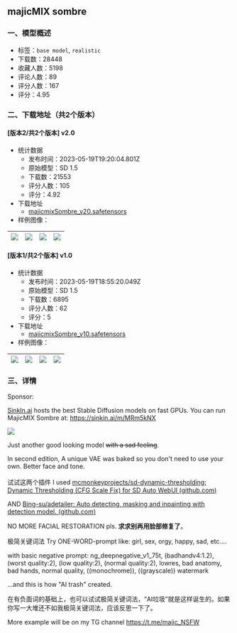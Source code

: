 ## majicMIX sombre
### 一、模型概述

- 标签：`base model`, `realistic`
- 下载数：28448
- 收藏人数：5198
- 评论人数：89
- 评分人数：167
- 评分：4.95

### 二、下载地址（共2个版本）

#### [版本2/共2个版本] v2.0

- 统计数据
  - 发布时间：2023-05-19T19:20:04.801Z
  - 原始模型：SD 1.5
  - 下载数：21553
  - 评分人数：105
  - 评分：4.92
- 下载地址
  - [majicmixSombre_v20.safetensors](https://civitai.com/api/download/models/75209)
- 样例图像：

| <img src="https://image.civitai.com/xG1nkqKTMzGDvpLrqFT7WA/9319cf37-fca6-4f53-8b4a-25d325bf5c01/width=450/841116.jpeg" /> | <img src="https://image.civitai.com/xG1nkqKTMzGDvpLrqFT7WA/a71a026b-aa58-4049-b73e-ba98069d4cb9/width=450/841111.jpeg" /> | <img src="https://image.civitai.com/xG1nkqKTMzGDvpLrqFT7WA/18a12b09-a777-4d79-a820-cb4f94a21cea/width=450/841112.jpeg" /> | <img src="https://image.civitai.com/xG1nkqKTMzGDvpLrqFT7WA/1b90857e-7cc0-468b-94a7-9527e7ba9942/width=450/841119.jpeg" /> |
| ---- | ---- | ---- | ---- |

#### [版本1/共2个版本] v1.0

- 统计数据
  - 发布时间：2023-05-19T18:55:20.049Z
  - 原始模型：SD 1.5
  - 下载数：6895
  - 评分人数：62
  - 评分：5
- 下载地址
  - [majicmixSombre_v10.safetensors](https://civitai.com/api/download/models/67344)
- 样例图像：

| <img src="https://image.civitai.com/xG1nkqKTMzGDvpLrqFT7WA/bc080d86-4af7-41ef-9c34-b64379487ccb/width=450/767931.jpeg" /> | <img src="https://image.civitai.com/xG1nkqKTMzGDvpLrqFT7WA/2959aba9-7583-44d8-ad89-5de9c78819e9/width=450/748316.jpeg" /> | <img src="https://image.civitai.com/xG1nkqKTMzGDvpLrqFT7WA/3117863e-d6ba-4018-b381-891dc2c379bb/width=450/748315.jpeg" /> | <img src="https://image.civitai.com/xG1nkqKTMzGDvpLrqFT7WA/711da42c-e95d-4171-ab69-c509393d11c8/width=450/748314.jpeg" /> |
| ---- | ---- | ---- | ---- |


### 三、详情
<p>Sponsor:</p><p><a target="_blank" rel="ugc" href="http://SinkIn.ai"><span>SinkIn.ai</span></a><span> hosts the best Stable Diffusion models on fast GPUs. You can run MajicMIX Sombre at: </span><a target="_blank" rel="ugc" href="https://sinkin.ai/m/MRm5kNX"><span>https://sinkin.ai/m/MRm5kNX</span></a></p><img src="https://image.civitai.com/xG1nkqKTMzGDvpLrqFT7WA/945be176-e142-4a21-a588-541a85b5002c/width=525/945be176-e142-4a21-a588-541a85b5002c.jpeg" /><p></p><p>Just another good looking model <s>with a sad feeling</s>.</p><p>In second edition, A unique VAE was baked so you don't need to use your own. Better face and tone.<br /><br />试试这两个插件 I used <a target="_blank" rel="ugc" href="https://github.com/mcmonkeyprojects/sd-dynamic-thresholding">mcmonkeyprojects/sd-dynamic-thresholding: Dynamic Thresholding (CFG Scale Fix) for SD Auto WebUI (</a><a target="_blank" rel="ugc" href="http://github.com">github.com</a><a target="_blank" rel="ugc" href="https://github.com/mcmonkeyprojects/sd-dynamic-thresholding">)</a></p><p>AND <a target="_blank" rel="ugc" href="https://github.com/Bing-su/adetailer">Bing-su/adetailer: Auto detecting, masking and inpainting with detection model. (</a><a target="_blank" rel="ugc" href="http://github.com">github.com</a><a target="_blank" rel="ugc" href="https://github.com/Bing-su/adetailer">)</a></p><p>NO MORE FACIAL RESTORATION pls. <strong>求求别再用脸部修复了</strong>。</p><p>极简关键词法 Try ONE-WORD-prompt like: girl, sex, orgy, happy, sad, etc....</p><p>with basic negative prompt: ng_deepnegative_v1_75t, (badhandv4:1.2), (worst quality:2), (low quality:2), (normal quality:2), lowres, bad anatomy, bad hands, normal quality, ((monochrome)), ((grayscale)) watermark<br /></p><p>...and this is how "AI trash" created.</p><p>在有负面词的基础上，也可以试试极简关键词法，“AI垃圾”就是这样诞生的。如果你写一大堆还不如我极简关键词法，应该反思一下了。<br /></p><p>More example will be on my TG channel <a target="_blank" rel="ugc" href="https://t.me/majic_NSFW">https://t.me/majic_NSFW</a></p>
